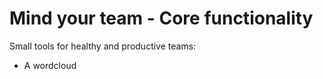 # Mind your team - Core functionality

Small tools for healthy and productive teams:

* A wordcloud

